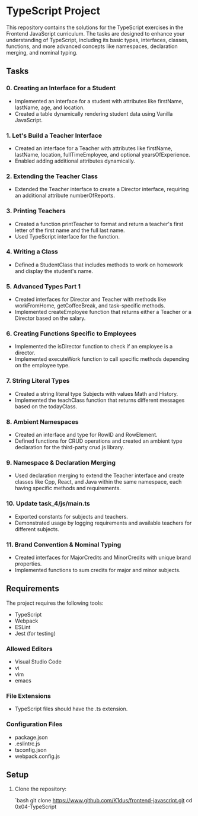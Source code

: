 # TypeScript Project

This repository contains the solutions for the TypeScript exercises in the Frontend JavaScript curriculum. The tasks are designed to enhance your understanding of TypeScript, including its basic types, interfaces, classes, functions, and more advanced concepts like namespaces, declaration merging, and nominal typing.

## Tasks

### 0. Creating an Interface for a Student
- Implemented an interface for a student with attributes like firstName, lastName, age, and location.
- Created a table dynamically rendering student data using Vanilla JavaScript.

### 1. Let's Build a Teacher Interface
- Created an interface for a Teacher with attributes like firstName, lastName, location, fullTimeEmployee, and optional yearsOfExperience.
- Enabled adding additional attributes dynamically.

### 2. Extending the Teacher Class
- Extended the Teacher interface to create a Director interface, requiring an additional attribute numberOfReports.

### 3. Printing Teachers
- Created a function printTeacher to format and return a teacher's first letter of the first name and the full last name.
- Used TypeScript interface for the function.

### 4. Writing a Class
- Defined a StudentClass that includes methods to work on homework and display the student's name.

### 5. Advanced Types Part 1
- Created interfaces for Director and Teacher with methods like workFromHome, getCoffeeBreak, and task-specific methods.
- Implemented createEmployee function that returns either a Teacher or a Director based on the salary.

### 6. Creating Functions Specific to Employees
- Implemented the isDirector function to check if an employee is a director.
- Implemented executeWork function to call specific methods depending on the employee type.

### 7. String Literal Types
- Created a string literal type Subjects with values Math and History.
- Implemented the teachClass function that returns different messages based on the todayClass.

### 8. Ambient Namespaces
- Created an interface and type for RowID and RowElement.
- Defined functions for CRUD operations and created an ambient type declaration for the third-party crud.js library.

### 9. Namespace & Declaration Merging
- Used declaration merging to extend the Teacher interface and create classes like Cpp, React, and Java within the same namespace, each having specific methods and requirements.

### 10. Update task_4/js/main.ts
- Exported constants for subjects and teachers.
- Demonstrated usage by logging requirements and available teachers for different subjects.

### 11. Brand Convention & Nominal Typing
- Created interfaces for MajorCredits and MinorCredits with unique brand properties.
- Implemented functions to sum credits for major and minor subjects.

## Requirements

The project requires the following tools:

- TypeScript
- Webpack
- ESLint
- Jest (for testing)

### Allowed Editors
- Visual Studio Code
- vi
- vim
- emacs

### File Extensions
- TypeScript files should have the .ts extension.

### Configuration Files
- package.json
- .eslintrc.js
- tsconfig.json
- webpack.config.js

## Setup

1. Clone the repository:

   `bash
   git clone https://www.github.com/K1dus/frontend-javascript.git
   cd 0x04-TypeScript
